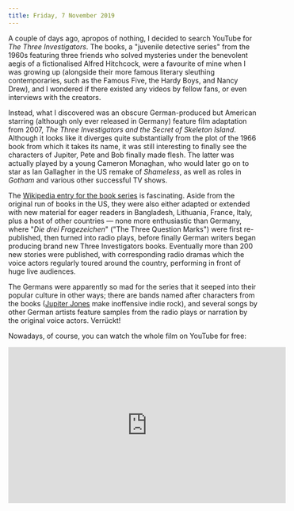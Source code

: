 ```yaml
---
title: Friday, 7 November 2019
---
```

A couple of days ago, apropos of nothing, I decided to search YouTube for _The Three Investigators_. The books, a "juvenile detective series" from the 1960s featuring three friends who solved mysteries under the benevolent aegis of a fictionalised Alfred Hitchcock, were a favourite of mine when I was growing up (alongside their more famous literary sleuthing contemporaries, such as the Famous Five, the Hardy Boys, and Nancy Drew), and I wondered if there existed any videos by fellow fans, or even interviews with the creators.

Instead, what I discovered was an obscure German-produced but American starring (although only ever released in Germany) feature film adaptation from 2007, _The Three Investigators and the Secret of Skeleton Island_. Although it looks like it diverges quite substantially from the plot of the 1966 book from which it takes its name, it was still interesting to finally see the characters of Jupiter, Pete and Bob finally made flesh. The latter was actually played by a young Cameron Monaghan, who would later go on to star as Ian Gallagher in the US remake of _Shameless_, as well as roles in _Gotham_ and various other successful TV shows.

The [Wikipedia entry for the book series](https://en.wikipedia.org/wiki/Three_Investigators) is fascinating. Aside from the original run of books in the US, they were also either adapted or extended with new material for eager readers in Bangladesh, Lithuania, France, Italy, plus a host of other countries &mdash; none more enthusiastic than Germany, where "_Die drei Fragezeichen_" ("The Three Question Marks") were first re-published, then turned into radio plays, before finally German writers began producing brand new Three Investigators books. Eventually more than 200 new stories were published, with corresponding radio dramas which the voice actors regularly toured around the country, performing in front of huge live audiences.

The Germans were apparently so mad for the series that it seeped into their popular culture in other ways; there are bands named after characters from the books ([Jupiter Jones](https://open.spotify.com/artist/0V9oHfk0CZIiedKP4TSTBL?si=F2f94eoFS1K_keR2d-CrWQ) make inoffensive indie rock), and several songs by other German artists feature samples from the radio plays or narration by the original voice actors. Verrückt!

Nowadays, of course, you can watch the whole film on YouTube for free:

<iframe width="560" height="315" src="https://www.youtube.com/embed/ggvDS3Prips" frameborder="0" allow="accelerometer; autoplay; encrypted-media; gyroscope; picture-in-picture" allowfullscreen></iframe>
